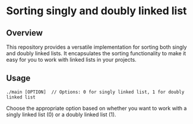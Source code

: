 # Sorting singly and doubly linked list
## Overview
This repository provides a versatile implementation for sorting both singly and doubly linked lists. It encapsulates the sorting functionality to make it easy for you to work with linked lists in your projects.
## Usage
```
./main [OPTION]  // Options: 0 for singly linked list, 1 for doubly linked list
```
Choose the appropriate option based on whether you want to work with a singly linked list (0) or a doubly linked list (1). 